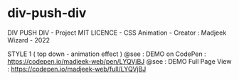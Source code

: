 # div-push-div
DIV PUSH DIV - Project MIT LICENCE - CSS Animation - Creator : Madjeek Wizard - 2022


STYLE 1 ( top down - animation effect )
@see : DEMO on CodePen : https://codepen.io/madjeek-web/pen/LYQVjBJ
@see : DEMO Full Page View : https://codepen.io/madjeek-web/full/LYQVjBJ
